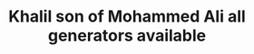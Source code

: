 ---
title: "Khalil son of Mohammed Ali all generators available"
url: /karachi/khalil-son-of-mohammed-ali-all-generators-available/
shop: Elektrisch
---